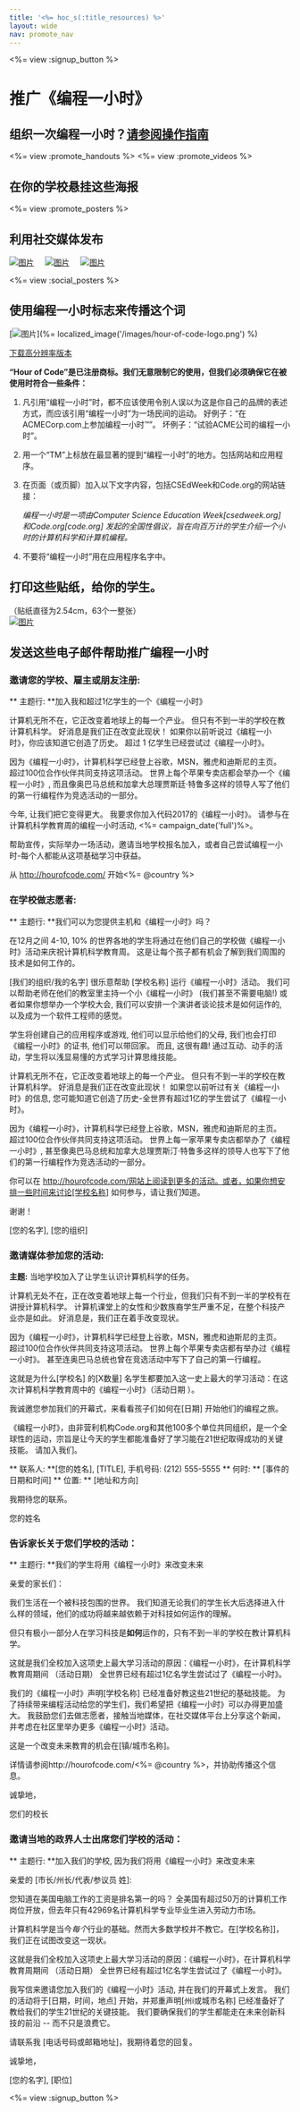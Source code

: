 ```yaml
---
title: '<%= hoc_s(:title_resources) %>'
layout: wide
nav: promote_nav
---
```

<%= view :signup_button %>

<link rel="stylesheet" type="text/css" href="/css/promote-page.css"></link>

# 推广《编程一小时》

## 组织一次编程一小时？[请参阅操作指南](<%= resolve_url('/how-to') %>)

<%= view :promote_handouts %> <%= view :promote_videos %>

<a id="posters"></a>

## 在你的学校悬挂这些海报

<%= view :promote_posters %>

<a id="social"></a>

## 利用社交媒体发布

[![图片](/images/fit-250/social-1.jpg)](/images/social-1.jpg)&nbsp;&nbsp;&nbsp;&nbsp; [![图片](/images/fit-250/social-2.jpg)](/images/social-2.jpg)&nbsp;&nbsp;&nbsp;&nbsp; [![图片](/images/fit-250/social-3.jpg)](/images/social-3.jpg)&nbsp;&nbsp;&nbsp;&nbsp;

<%= view :social_posters %>

<a id="logo"></a>

## 使用编程一小时标志来传播这个词

[![图片](<%= localized_image('/images/fit-200/hour-of-code-logo.png') %>)](%= localized_image('/images/hour-of-code-logo.png') %)

[下载高分辨率版本](http://images.code.org/share/hour-of-code-logo.zip)

**“Hour of Code”是已注册商标。我们无意限制它的使用，但我们必须确保它在被使用时符合一些条件：**

1. 凡引用“编程一小时”时，都不应该使用令别人误以为这是你自己的品牌的表述方式，而应该引用“编程一小时”为一场民间的运动。 好例子：“在ACMECorp.com上参加编程一小时™”。 坏例子：“试验ACME公司的编程一小时”。
2. 用一个“TM”上标放在最显著的提到“编程一小时”的地方。包括网站和应用程序。
3. 在页面（或页脚）加入以下文字内容，包括CSEdWeek和Code.org的网站链接：
    
    *编程一小时是一项由Computer Science Education Week[csedweek.org] 和Code.org[code.org] 发起的全国性倡议，旨在向百万计的学生介绍一个小时的计算机科学和计算机编程。*

4. 不要将“编程一小时”用在应用程序名字中。

<a id="stickers"></a>

## 打印这些贴纸，给你的学生。

（贴纸直径为2.54cm，63个一整张）  
[![图片](/images/fit-250/hour-of-code-stickers.png)](/images/hour-of-code-stickers.pdf)

<a id="sample-emails"></a>

## 发送这些电子邮件帮助推广编程一小时

<a id="email"></a>

### 邀请您的学校、雇主或朋友注册:

** 主题行: **加入我和超过1亿学生的一个《编程一小时》

计算机无所不在，它正改变着地球上的每一个产业。 但只有不到一半的学校在教计算机科学。 好消息是我们正在改变此现状！ 如果你以前听说过《编程一小时》，你应该知道它创造了历史。 超过 1 亿学生已经尝试过《编程一小时》。

因为《编程一小时》，计算机科学已经登上谷歌，MSN，雅虎和迪斯尼的主页。 超过100位合作伙伴共同支持这项活动。 世界上每个苹果专卖店都会举办一个《编程一小时》, 而且像奥巴马总统和加拿大总理贾斯廷·特鲁多这样的领导人写了他们的第一行编程作为竞选活动的一部分。

今年, 让我们把它变得更大。 我要求你加入代码2017的《编程一小时》。 请参与在计算机科学教育周的编程一小时活动, <%= campaign_date('full')%>。

帮助宣传，实际举办一场活动，邀请当地学校报名加入，或者自己尝试编程一小时-每个人都能从这项基础学习中获益。

从 http://hourofcode.com/ 开始<%= @country %>

<a id="help-schools"></a>

### 在学校做志愿者:

** 主题行: **我们可以为您提供主机和《编程一小时》吗？

在12月之间 4-10, 10% 的世界各地的学生将通过在他们自己的学校做《编程一小时》活动来庆祝计算机科学教育周。 这是让每个孩子都有机会了解到我们周围的技术是如何工作的。

[我们的组织/我的名字] 很乐意帮助 [学校名称] 运行《编程一小时》活动。 我们可以帮助老师在他们的教室里主持一个小《编程一小时》 (我们甚至不需要电脑!) 或者如果你想举办一个学校大会, 我们可以安排一个演讲者谈论技术是如何运作的, 以及成为一个软件工程师的感觉。

学生将创建自己的应用程序或游戏, 他们可以显示给他们的父母, 我们也会打印《编程一小时》的证书, 他们可以带回家。 而且, 这很有趣! 通过互动、动手的活动，学生将以浅显易懂的方式学习计算思维技能。

计算机无所不在，它正改变着地球上的每一个产业。 但只有不到一半的学校在教计算机科学。 好消息是我们正在改变此现状！ 如果您以前听过有关《编程一小时》的信息, 您可能知道它创造了历史-全世界有超过1亿的学生尝试了《编程一小时》。

因为《编程一小时》，计算机科学已经登上谷歌，MSN，雅虎和迪斯尼的主页。 超过100位合作伙伴共同支持这项活动。 世界上每一家苹果专卖店都举办了《编程一小时》, 甚至像奥巴马总统和加拿大总理贾斯汀·特鲁多这样的领导人也写下了他们的第一行编程作为竞选活动的一部分。

你可以在 http://hourofcode.com/网站上阅读到更多的活动。或者，如果你想安排一些时间来讨论[学校名称] 如何参与，请让我们知道。

谢谢！

[您的名字], [您的组织]

<a id="media-pitch"></a>

### 邀请媒体参加您的活动:

**主题:** 当地学校加入了让学生认识计算机科学的任务。

计算机无处不在，正在改变着地球上每一个行业，但我们只有不到一半的学校有在讲授计算机科学。 计算机课堂上的女性和少数族裔学生严重不足，在整个科技产业亦是如此。 好消息是，我们正在着手改变现状。

因为《编程一小时》，计算机科学已经登上谷歌，MSN，雅虎和迪斯尼的主页。 超过100位合作伙伴共同支持这项活动。 世界上每个苹果专卖店都有举办过《编程一小时》。 甚至连奥巴马总统也曾在竞选活动中写下了自己的第一行编程。

这就是为什么[学校名] 的[X数量] 名学生都要加入这一史上最大的学习活动：在这次计算机科学教育周中的《编程一小时》（活动日期 ）。

我诚邀您参加我们的开幕式，来看看孩子们如何在[日期] 开始他们的编程之旅。

《编程一小时》，由非营利机构Code.org和其他100多个单位共同组织，是一个全球性的运动，宗旨是让今天的学生都能准备好了学习能在21世纪取得成功的关键技能。 请加入我们。

** 联系人: **[您的姓名], [TITLE], 手机号码: (212) 555-5555 ** 何时: ** [事件的日期和时间] ** 位置: ** [地址和方向]

我期待您的联系。

您的姓名

<a id="parents"></a>

### 告诉家长关于您们学校的活动：

** 主题行: **我们的学生将用《编程一小时》来改变未来

亲爱的家长们：

我们生活在一个被科技包围的世界。 我们知道无论我们的学生长大后选择进入什么样的领域，他们的成功将越来越依赖于对科技如何运作的理解。

但只有极小一部分人在学习科技是**如何**运作的，只有不到一半的学校在教计算机科学。

这就是我们全校加入这项史上最大学习活动的原因：《编程一小时》，在计算机科学教育周期间 （活动日期） 全世界已经有超过1亿名学生尝试过了《编程一小时》。

我们的《编程一小时》声明[学校名称] 已经准备好教这些21世纪的基础技能。 为了持续带来编程活动给您的学生们，我们希望把《编程一小时》可以办得更加盛大。 我鼓励您们去做志愿者，接触当地媒体，在社交媒体平台上分享这个新闻，并考虑在社区里举办更多《编程一小时》活动。

这是一个改变未来教育的机会在[镇/城市名称]。

详情请参阅http://hourofcode.com/<%= @country %>，并协助传播这个信息。

诚挚地，

您们的校长

<a id="politicians"></a>

### 邀请当地的政界人士出席您们学校的活动：

** 主题行: **加入我们的学校, 因为我们将用《编程一小时》来改变未来

亲爱的 [市长/州长/代表/参议员 姓]:

您知道在美国电脑工作的工资是排名第一的吗？ 全美国有超过50万的计算机工作岗位开放，但去年只有42969名计算机科学专业毕业生进入劳动力市场。

计算机科学是当今*每个*行业的基础。然而大多数学校并不教它。在[学校名称]]，我们正在试图改变这一现状。

这就是我们全校加入这项史上最大学习活动的原因：《编程一小时》，在计算机科学教育周期间 （活动日期） 全世界已经有超过1亿名学生尝试过了《编程一小时》。

我写信来邀请您加入我们的《编程一小时》活动, 并在我们的开幕式上发言。 我们的活动将于[日期，时间，地点] 开始，并郑重声明[州i或城市名称] 已经准备好了教给我们的学生21世纪的关键技能。 我们要确保我们的学生都能走在未来创新科技的前沿 -- 而不只是浪费它。

请联系我 [电话号码或邮箱地址]，我期待着您的回复。

诚挚地，

[您的名字], [职位]

<%= view :signup_button %>
